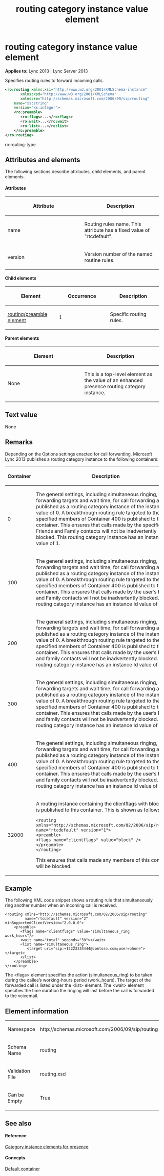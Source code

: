 ﻿---
title: routing category instance value element
TOCTitle: routing category instance value element
ms:assetid: 6dd52f88-c675-4d69-8812-6f275f5d739b
ms:mtpsurl: https://msdn.microsoft.com/en-us/library/Dn454776(v=office.15)
ms:contentKeyID: 57093662
ms.date: 07/24/2014
mtps_version: v=office.15
dev_langs:
- xml
---

# routing category instance value element


**Applies to:** Lync 2013 | Lync Server 2013

Specifies routing rules to forward incoming calls.

``` xml
<ro:routing xmlns:xsi="http://www.w3.org/2001/XMLSchema-instance" 
       xmlns:xsd="http://www.w3.org/2001/XMLSchema"
       xmlns:ro="http://schemas.microsoft.com/2006/09/sip/routing"
    name="xs:string"
    version="xs:integer">
    <ro:preamble>
       <ro:flags>...</ro:flags>
       <ro:wait>...</ro:wait>
       <ro:list>...</ro:list>
    </ro:preamble>
</ro:routing>
```

ro:routing-type

## Attributes and elements

The following sections describe attributes, child elements, and parent elements.

#### Attributes

<table>
<colgroup>
<col style="width: 50%" />
<col style="width: 50%" />
</colgroup>
<thead>
<tr class="header">
<th><p>Attribute</p></th>
<th><p>Description</p></th>
</tr>
</thead>
<tbody>
<tr class="odd">
<td><p>name</p></td>
<td><p>Routing rules name. This attribute has a fixed value of &quot;rtcdefault&quot;.</p></td>
</tr>
<tr class="even">
<td><p>version</p></td>
<td><p>Version number of the named routine rules.</p></td>
</tr>
</tbody>
</table>


#### Child elements

<table>
<colgroup>
<col style="width: 33%" />
<col style="width: 33%" />
<col style="width: 33%" />
</colgroup>
<thead>
<tr class="header">
<th><p>Element</p></th>
<th><p>Occurrence</p></th>
<th><p>Description</p></th>
</tr>
</thead>
<tbody>
<tr class="odd">
<td><p><a href="routing-preamble-element.md">routing/preamble element</a></p></td>
<td><p>1</p></td>
<td><p>Specific routing rules.</p></td>
</tr>
</tbody>
</table>


#### Parent elements

<table>
<colgroup>
<col style="width: 50%" />
<col style="width: 50%" />
</colgroup>
<thead>
<tr class="header">
<th><p>Element</p></th>
<th><p>Description</p></th>
</tr>
</thead>
<tbody>
<tr class="odd">
<td><p>None</p></td>
<td><p>This is a top-level element as the value of an enhanced presence routing category instance.</p></td>
</tr>
</tbody>
</table>


## Text value

None

## Remarks

Depending on the Options settings enacted for call forwarding, Microsoft Lync 2013 publishes a routing category instance to the following containers:

<table>
<colgroup>
<col style="width: 50%" />
<col style="width: 50%" />
</colgroup>
<thead>
<tr class="header">
<th><p>Container</p></th>
<th><p>Description</p></th>
</tr>
</thead>
<tbody>
<tr class="odd">
<td><p>0</p></td>
<td><p>The general settings, including simultaneous ringing, forwarding targets and wait time, for call forwarding are published as a routing category instance of the instance Id value of 0. A breakthrough routing rule targeted to the specified members of Container 400 is published to this container. This ensures that calls made by the specified Friends and Family contacts will not be inadvertently blocked. This routing category instance has an instance Id value of 1.</p></td>
</tr>
<tr class="even">
<td><p>100</p></td>
<td><p>The general settings, including simultaneous ringing, forwarding targets and wait time, for call forwarding are published as a routing category instance of the instance Id value of 0. A breakthrough routing rule targeted to the specified members of Container 400 is published to this container. This ensures that calls made by the user’s Friends and Family contacts will not be inadvertently blocked. This routing category instance has an instance Id value of 1.</p></td>
</tr>
<tr class="odd">
<td><p>200</p></td>
<td><p>The general settings, including simultaneous ringing, forwarding targets and wait time, for call forwarding are published as a routing category instance of the instance Id value of 0. A breakthrough routing rule targeted to the specified members of Container 400 is published to this container. This ensures that calls made by the user’s Friends and family contacts will not be inadvertently blocked. This routing category instance has an instance Id value of 1.</p></td>
</tr>
<tr class="even">
<td><p>300</p></td>
<td><p>The general settings, including simultaneous ringing, forwarding targets and wait time, for call forwarding are published as a routing category instance of the instance Id value of 0. A breakthrough routing rule targeted to the specified members of Container 400 is published to this container. This ensures that calls made by the user’s Friends and family contacts will not be inadvertently blocked. This routing category instance has an instance Id value of 1.</p></td>
</tr>
<tr class="odd">
<td><p>400</p></td>
<td><p>The general settings, including simultaneous ringing, forwarding targets and wait time, for call forwarding are published as a routing category instance of the instance Id value of 0. A breakthrough routing rule targeted to the specified members of Container 400 is published to this container. This ensures that calls made by the user’s Friends and family contacts will not be inadvertently blocked. This routing category instance has an instance Id value of 1.</p></td>
</tr>
<tr class="even">
<td><p>32000</p></td>
<td><p>A routing instance containing the clientflags with block value is published to this container. This is shown as follows.</p>
<pre><code>&lt;routing xmlns=&quot;http://schemas.microsoft.com/02/2006/sip/routing&quot; name=&quot;rtcdefault&quot; version=&quot;1&quot;&gt;
&lt;preamble&gt;
&lt;flags name=&quot;clientflags&quot; value=&quot;block&quot; /&gt;
&lt;/preamble&gt;
&lt;/routing&gt;</code></pre>
<p>This ensures that calls made any members of this container will be blocked.</p></td>
</tr>
</tbody>
</table>


## Example

The following XML code snippet shows a routing rule that simultaneously ring another number when an incoming call is received.

    <routing xmlns="http://schemas.microsoft.com/02/2006/sip/routing" 
             name="rtcdefault" version="2" minSupportedClientVersion="2.0.0.0">
        <preamble>
           <flags name="clientflags" value="simultaneous_ring work_hours"/>
           <wait name="total" seconds="30"></wait>
           <list name="simultaneous_ring">
              <target uri="sip:+12223334444@contoso.com;user=phone"></target>
           </list>
        </preamble>
    </routing>

The \<flags\> element specifies the action (simultaneous\_ring) to be taken during the callee’s working-hours period (work\_hours). The target of the forwarded call is listed under the \<list\> element. The \<wait\> element specifies the time duration the ringing will last before the call is forwarded to the voicemail.

## Element information

<table>
<colgroup>
<col style="width: 50%" />
<col style="width: 50%" />
</colgroup>
<tbody>
<tr class="odd">
<td><p>Namespace</p></td>
<td><p>http://schemas.microsoft.com/2006/09/sip/routing</p></td>
</tr>
<tr class="even">
<td><p>Schema Name</p></td>
<td><p>routing</p></td>
</tr>
<tr class="odd">
<td><p>Validation File</p></td>
<td><p>routing.xsd</p></td>
</tr>
<tr class="even">
<td><p>Can be Empty</p></td>
<td><p>True</p></td>
</tr>
</tbody>
</table>


## See also

#### Reference

[Category instance elements for presence](category-instance-elements-for-presence.md)

#### Concepts

[Default container](default-container.md)


